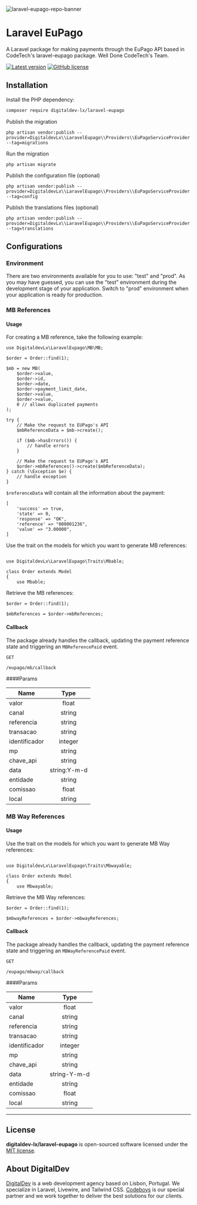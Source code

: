 ![laravel-eupago-repo-banner](https://pbs.twimg.com/profile_banners/593785558/1671194657/1500x500)

# Laravel EuPago

A Laravel package for making payments through the EuPago API based in CodeTech's laravel-eupago package. Well Done CodeTech's Team.

[![Latest version](https://img.shields.io/github/release/digitaldev-lx/laravel-eupago?style=flat-square)](https://github.com/digitaldev-lx/laravel-eupago/releases)
[![GitHub license](https://img.shields.io/github/license/digitaldev-lx/laravel-eupago?style=flat-square)](https://github.com/digitaldev-lx/laravel-eupago/blob/master/LICENSE)

## Installation

Install the PHP dependency:
```bash
composer require digitaldev-lx/laravel-eupago
```

Publish the migration
```
php artisan vendor:publish --provider=DigitaldevLx\\LaravelEupago\\Providers\\EuPagoServiceProvider --tag=migrations
```

Run the migration
```
php artisan migrate
```

Publish the configuration file (optional)
```
php artisan vendor:publish --provider=DigitaldevLx\\LaravelEupago\\Providers\\EuPagoServiceProvider --tag=config
```

Publish the translations files (optional)
```
php artisan vendor:publish --provider=DigitaldevLx\\LaravelEupago\\Providers\\EuPagoServiceProvider --tag=translations
```


## Configurations

### Environment

There are two environments available for you to use: "test" and "prod". As you may have guessed,
you can use the "test" environment during the development stage of your application. Switch to "prod"
environment when your application is ready for production.


### MB References

#### Usage

For creating a MB reference, take the following example:
```
use DigitaldevLx\LaravelEupago\MB\MB;

$order = Order::find(1);

$mb = new MB(
    $order->value,
    $order->id,
    $order->date,
    $order->payment_limit_date,
    $order->value,
    $order->value,
    0 // allows duplicated payments
);

try {
    // Make the request to EUPago's API
    $mbReferenceData = $mb->create();

    if ($mb->hasErrors()) {
        // handle errors
    }
    
    // Make the request to EUPago's API
    $order->mbReferences()->create($mbReferenceData);
} catch (\Exception $e) {
    // handle exception
}
```

`$referenceData` will contain all the information about the payment: 
```
[
    'success' => true,
    'state' => 0,
    'response' => "OK",
    'reference' => "000001236",
    'value' => "3.00000",
]
```

Use the trait on the models for which you want to generate MB references:

```

use DigitaldevLx\LaravelEupago\Traits\Mbable;

class Order extends Model
{
    use Mbable;

```

Retrieve the MB references:

```
$order = Order::find(1);

$mbReferences = $order->mbReferences;
```

#### Callback

The package already handles the callback, updating the payment reference state and triggering an `MBReferencePaid` event.

```
GET

/eupago/mb/callback
```

####Params

| Name          |     Type     |
|---------------|:------------:|
| valor         |    float     |
| canal         |    string    |
| referencia    |    string    |
| transacao     |    string    |
| identificador |   integer    |
| mp            |    string    |
| chave_api     |    string    |
| data          | string:Y-m-d |
| entidade      |    string    |
| comissao      |    float     |
| local         |    string    |


### MB Way References

#### Usage

Use the trait on the models for which you want to generate MB Way references:

```

use DigitaldevLx\LaravelEupago\Traits\Mbwayable;

class Order extends Model
{
    use Mbwayable;

```

Retrieve the MB Way references:

```
$order = Order::find(1);

$mbwayReferences = $order->mbwayReferences;
```

#### Callback

The package already handles the callback, updating the payment reference state and triggering an `MBWayReferencePaid` event.

```
GET

/eupago/mbway/callback
```

####Params

| Name          |     Type     |
|---------------|:------------:|
| valor         |    float     |
| canal         |    string    |
| referencia    |    string    |
| transacao     |    string    |
| identificador |   integer    |
| mp            |    string    |
| chave_api     |    string    |
| data          | string-Y-m-d |
| entidade      |    string    |
| comissao      |    float     |
| local         |    string    |



---


## License

**digitaldev-lx/laravel-eupago** is open-sourced software licensed under the [MIT license](https://github.com/digitaldev-lx/laravel-eupago/blob/master/LICENSE).


## About DigitalDev

[DigitalDev](https://www.digitaldev.pt) is a web development agency based on Lisbon, Portugal. We specialize in Laravel, Livewire, and Tailwind CSS.
[Codeboys](https://www.codeboys.pt) is our special partner and we work together to deliver the best solutions for our clients.

